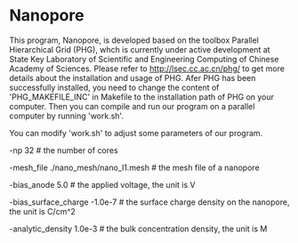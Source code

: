 # Nanopore
This program, Nanopore, is developed based on the toolbox Parallel Hierarchical Grid (PHG), whch is currently under active development at State Key Laboratory of 
Scientific and Engineering Computing of Chinese Academy of Sciences. Please refer to http://lsec.cc.ac.cn/phg/ to get more details about the installation 
and usage of PHG. Afer PHG has been successfully installed, you need to change the content of 'PHG_MAKEFILE_INC' in Makefile to the installation path of PHG on your computer. Then you can compile and run our program on a parallel computer by running 'work.sh'.  

You can modify 'work.sh' to adjust some parameters of our program.

-np 32                              # the number of cores

-mesh_file ./nano_mesh/nano_l1.mesh # the mesh file of a nanopore

-bias_anode 5.0                     # the applied voltage, the unit is V

-bias_surface_charge -1.0e-7        # the surface charge density on the nanopore, the unit is C/cm^2

-analytic_density 1.0e-3            # the bulk concentration density, the unit is M
